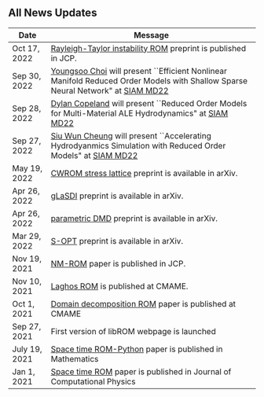 ## All News Updates

Date         | Message
------------ | -----------------------------------------------------------------
Oct 17, 2022 | [Rayleigh-Taylor instability ROM](https://doi.org/10.1016/j.jcp.2022.111655) preprint is published in JCP.
Sep 30, 2022 | [Youngsoo Choi](https://people.llnl.gov/choi15) will present ``Efficient Nonlinear Manifold Reduced Order Models with Shallow Sparse Neural Network" at [SIAM MD22](https://meetings.siam.org/sess/dsp_talk.cfm?p=122105)
Sep 28, 2022 | [Dylan Copeland](https://people.llnl.gov/copeland11) will present ``Reduced Order Models for Multi-Material ALE Hydrodynamics" at [SIAM MD22](https://meetings.siam.org/sess/dsp_talk.cfm?p=122871)
Sep 27, 2022 | [Siu Wun Cheung](https://tonycsw2905.github.io) will present ``Accelerating Hydrodyanmics Simulation with Reduced Order Models" at [SIAM MD22](https://meetings.siam.org/sess/dsp_talk.cfm?p=122518)
May 19, 2022 | [CWROM stress lattice](https://arxiv.org/pdf/2205.09629.pdf) preprint is available in arXiv.
Apr 26, 2022 | [gLaSDI](https://arxiv.org/pdf/2204.12005.pdf) preprint is available in arXiv.
Apr 26, 2022 | [parametric DMD](https://arxiv.org/pdf/2204.12006.pdf) preprint is available in arXiv.
Mar 29, 2022 | [S-OPT](https://arxiv.org/pdf/2203.16494.pdf) preprint is available in arXiv.
Nov 19, 2021 | [NM-ROM](https://www.sciencedirect.com/science/article/pii/S0021999121007361) paper is published in JCP.
Nov 10, 2021 | [Laghos ROM](https://www.sciencedirect.com/science/article/pii/S0045782521005739) is published at CMAME. 
Oct 1, 2021  | [Domain decomposition ROM](https://www.sciencedirect.com/science/article/pii/S0045782521003285) paper is published at CMAME
Sep 27, 2021 | First version of libROM webpage is launched
July 19, 2021| [Space time ROM-Python](https://www.mdpi.com/2227-7390/9/14/1690) paper is published in Mathematics
Jan 1, 2021  | [Space time ROM](https://doi.org/10.1016/j.jcp.2020.109845) paper is published in Journal of Computational Physics
